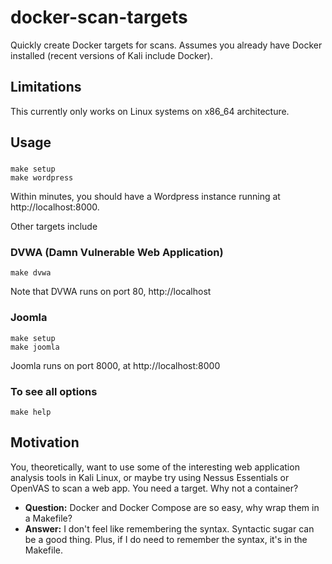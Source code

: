 # docker-scan-targets
Quickly create Docker targets for scans. Assumes you already have Docker installed (recent versions of Kali include Docker).

## Limitations

This currently only works on Linux systems on x86_64 architecture.

## Usage

### 
    make setup
    make wordpress

Within minutes, you should have a Wordpress instance running at http://localhost:8000.

Other targets include

### DVWA (Damn Vulnerable Web Application)

    make dvwa

Note that DVWA runs on port 80, http://localhost

### Joomla

    make setup
    make joomla

Joomla runs on port 8000, at http://localhost:8000

### To see all options

    make help

## Motivation
You, theoretically, want to use some of the interesting web application analysis tools in Kali Linux, or maybe try using Nessus Essentials or OpenVAS to scan a web app. You need a target. Why not a container?

- **Question:** Docker and Docker Compose are so easy, why wrap them in a Makefile?
- **Answer:** I don't feel like remembering the syntax. Syntactic sugar can be a good thing. Plus, if I do need to remember the syntax, it's in the Makefile.
